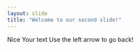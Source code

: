 ```yaml
---
layout: slide
title: "Welcome to our second slide!"
---
```


Nice
Your text
Use the left arrow to go back!
